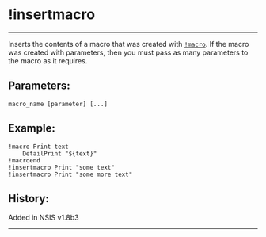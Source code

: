# !insertmacro

---

Inserts the contents of a macro that was created with [`!macro`][1]. If the macro was created with parameters, then you must pass as many parameters to the macro as it requires.

## Parameters:

    macro_name [parameter] [...]

## Example:

	!macro Print text
		DetailPrint "${text}"
	!macroend
	!insertmacro Print "some text"
	!insertmacro Print "some more text"

## History:

Added in NSIS v1.8b3

---

[1]: !macro.markdown